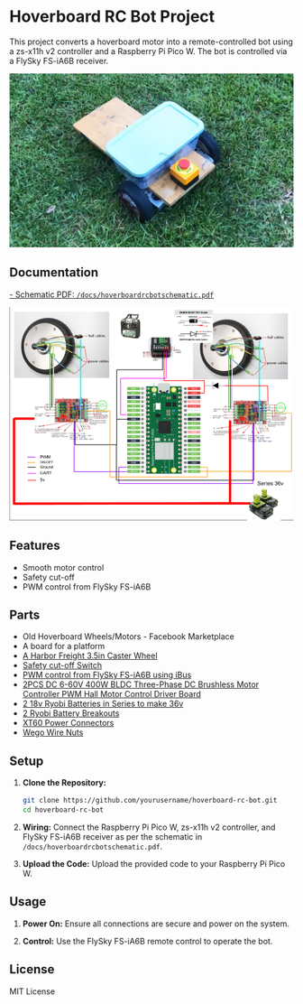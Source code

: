 # Hoverboard RC Bot Project

This project converts a hoverboard motor into a remote-controlled bot using a zs-x11h v2 controller and a Raspberry Pi Pico W. The bot is controlled via a FlySky FS-iA6B receiver.

![botpic](docs/hoverboardrcbot.png)


## Documentation
[- Schematic PDF: `/docs/hoverboardrcbotschematic.pdf`](docs/hoverboardrcbotschematic.pdf)

![Hoverboard RC Bot](docs/hoverboardrcbotschematic.png)

## Features

- Smooth motor control
- Safety cut-off
- PWM control from FlySky FS-iA6B

## Parts

- Old Hoverboard Wheels/Motors - Facebook Marketplace
- A board for a platform
- [A Harbor Freight 3.5in Caster Wheel](https://www.harborfreight.com/3-12-in-rubber-swivel-caster-61650.html?utm_medium=email&utm_source=Flex_Engage&utm_campaign=Store_Order_Confirmation&transaction_id=102f3a4e0e8bd4a11dd457e9eafae8)
- [Safety cut-off Switch](https://www.amazon.com/gp/product/B0C39XTMQW)
- [PWM control from FlySky FS-iA6B using iBus](https://www.amazon.com/gp/product/B0744DPPL8)
- [2PCS DC 6-60V 400W BLDC Three-Phase DC Brushless Motor Controller PWM Hall Motor Control Driver Board](https://www.amazon.com/gp/product/B0B3WVQLSP)
- [2 18v Ryobi Batteries in Series to make 36v](https://www.homedepot.com/p/RYOBI-ONE-18V-Lithium-Ion-Starter-Kit-with-2-0-Ah-Battery-4-0-Ah-Battery-and-Charger-PSK106SB/327848851)
- [2 Ryobi Battery Breakouts](https://www.amazon.com/gp/product/B0C5QQHKG7)
- [XT60 Power Connectors](https://www.amazon.com/gp/product/B07Q2SJSZ1)
- [Wego Wire Nuts](https://www.amazon.com/Compact-Splicing-Connector-Assortment-221-2401/dp/B0CJ5QF3VX)
  



## Setup

1. **Clone the Repository:**
   ```bash
   git clone https://github.com/yourusername/hoverboard-rc-bot.git
   cd hoverboard-rc-bot
2. **Wiring:**
   Connect the Raspberry Pi Pico W, zs-x11h v2 controller, and FlySky FS-iA6B receiver as per the schematic in `/docs/hoverboardrcbotschematic.pdf`.

3. **Upload the Code:**
   Upload the provided code to your Raspberry Pi Pico W.

## Usage

1. **Power On:**
   Ensure all connections are secure and power on the system.

2. **Control:**
   Use the FlySky FS-iA6B remote control to operate the bot.



## License

MIT License
